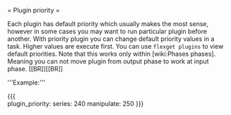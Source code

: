 = Plugin priority =

Each plugin has default priority which usually makes the most sense, however in some cases you may want to run particular plugin before another. With priority plugin you can change default priority values in a task. Higher values are execute first. You can use `flexget plugins` to view default priorities. Note that this works only within [wiki:Phases phases]. Meaning you can not move plugin from output phase to work at input phase.
[[BR]][[BR]]
        
'''Example:'''

{{{        
plugin_priority:
  series: 240
  manipulate: 250
}}}